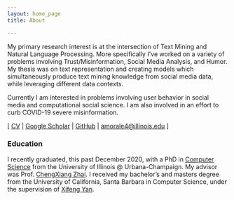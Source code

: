 ```yaml
---
layout: home_page
title: About

---
```


My primary research interest is at the intersection of Text Mining and Natural Language Processing. 
More specifically I've worked on a variety of problems involving Trust/Misinformation, Social Media Analysis, and Humor.  My thesis was on text representation and creating models which simultaneously produce text mining knowledge from social media data, while leveraging different data contexts.

Currently I am interested in problems involving user behavior in social media and computational social science. I am also involved in an effort to curb COVID-19 severe misinformation.   

\[ [CV](AlexMorales_CV.pdf) \| [Google Scholar](https://scholar.google.com/citations?hl=en&user=k35br0sAAAAJ) \| [GitHub](https://github.com/amorale4)  \|  [amorale4@illinois.edu](mailto:amorale4@illinois.edu) \]

### Education

I recently graduated, this past December 2020, with a PhD in [Computer Science](https://cs.illinois.edu/) from the University of Illinois @ Urbana-Champaign. My advisor was Prof. [ChengXiang Zhai](http://czhai.cs.illinois.edu/). I received my bachelor’s and masters degree from the University of California, Santa Barbara in Computer Science, under the supervision of [Xifeng Yan](https://sites.cs.ucsb.edu/~xyan/).